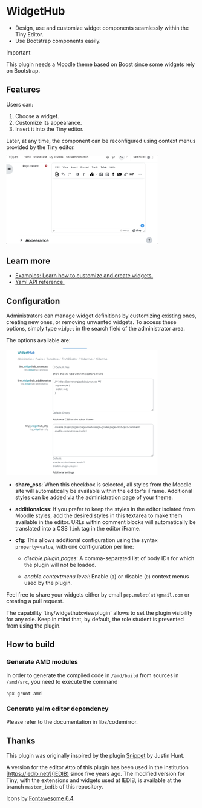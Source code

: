 # WidgetHub

- Design, use and customize widget components seamlessly within the Tiny Editor.
- Use Bootstrap components easily.

> [!IMPORTANT]
> This plugin needs a Moodle theme based on Boost since some widgets rely on Bootstrap.

## Features

Users can:

1. Choose a widget.
2. Customize its appearance.
3. Insert it into the Tiny editor.

Later, at any time, the component can be reconfigured using context menus provided by the Tiny editor.

<img src="./img/widgethub_usage.gif" width="400" style="margin:auto;max-width:400px">


## Learn more

- [Examples: Learn how to customize and create widgets.](docs/examples.md)
- [Yaml API reference.](docs/api.md)

## Configuration

Administrators can manage widget definitions by customizing existing ones, creating new ones, or removing unwanted widgets. To access these options, simply type `widget` in the search field of the administrator area.

The options available are:

<img src="./img/settings.png" width="400" style="margin:auto;max-width:400px">

- **share_css**: When this checkbox is selected, all styles from the Moodle site will automatically be available within the editor's iFrame. Additional styles can be added via the administration page of your theme.


- **additionalcss**: If you prefer to keep the styles in the editor isolated from Moodle styles, add the desired styles in this textarea to make them available in the editor. URLs within comment blocks will automatically be translated into a CSS `link` tag in the editor iFrame.


- **cfg**: This allows additional configuration using the syntax `property=value`, with one configuration per line:  
  
  - *disable.plugin.pages*: A comma-separated list of body IDs for which the plugin will not be loaded.  

  - *enable.contextmenu.level*: Enable (`1`) or disable (`0`) context menus used by the plugin.

Feel free to share your widgets either by email `pep.mulet(at)gmail.com` or creating a pull request.

The capability 'tiny/widgethub:viewplugin' allows to set the plugin visibility for any role. Keep in mind that, by default, the role student is prevented from using the plugin.

 
 
## How to build

### Generate AMD modules

In order to generate the compiled code in `/amd/build` from sources in `/amd/src`, you need to execute the command

```
npx grunt amd
```

### Generate yalm editor dependency

Please refer to the documentation in libs/codemirror.


## Thanks

This plugin was originally inspired by the plugin [Snippet](https://moodle.org/plugins/atto_snippet) by Justin Hunt.

A version for the editor Atto of this plugin has been used in the institution [https://iedib.net/](IEDIB) since five years ago.
The modified version for Tiny, with the extensions and widgets used at IEDIB, is available at the branch `master_iedib` of 
this repository.


Icons by [Fontawesome 6.4](https://fontawesome.com/icons/file-code?f=classic&s=light).
